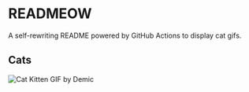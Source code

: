 # READMEOW

A self-rewriting README powered by GitHub Actions to display cat gifs.

## Cats

![Cat Kitten GIF by Demic](https://media1.giphy.com/media/3oriO0OEd9QIDdllqo/200.gif?cid=9acd02da45gk4yk02wwxp8xb09izpejniof3qvyw4gchy5gp&ep=v1_gifs_search&rid=200.gif&ct=g)
